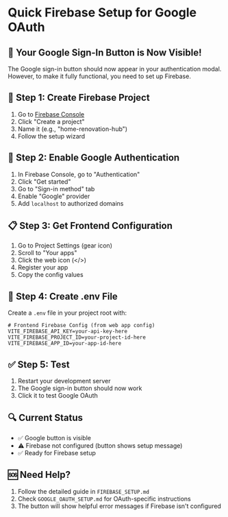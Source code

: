 # Quick Firebase Setup for Google OAuth

## 🚀 Your Google Sign-In Button is Now Visible!

The Google sign-in button should now appear in your authentication modal. However, to make it fully functional, you need to set up Firebase.

## 📝 Step 1: Create Firebase Project

1. Go to [Firebase Console](https://console.firebase.google.com/)
2. Click "Create a project"
3. Name it (e.g., "home-renovation-hub")
4. Follow the setup wizard

## 🔧 Step 2: Enable Google Authentication

1. In Firebase Console, go to "Authentication"
2. Click "Get started"
3. Go to "Sign-in method" tab
4. Enable "Google" provider
5. Add `localhost` to authorized domains

## 📋 Step 3: Get Frontend Configuration

1. Go to Project Settings (gear icon)
2. Scroll to "Your apps"
3. Click the web icon (</>)
4. Register your app
5. Copy the config values

## 📄 Step 4: Create .env File

Create a `.env` file in your project root with:

```env
# Frontend Firebase Config (from web app config)
VITE_FIREBASE_API_KEY=your-api-key-here
VITE_FIREBASE_PROJECT_ID=your-project-id-here
VITE_FIREBASE_APP_ID=your-app-id-here
```

## ✅ Step 5: Test

1. Restart your development server
2. The Google sign-in button should now work
3. Click it to test Google OAuth

## 🔍 Current Status

- ✅ Google button is visible
- ⚠️ Firebase not configured (button shows setup message)
- ✅ Ready for Firebase setup

## 🆘 Need Help?

1. Follow the detailed guide in `FIREBASE_SETUP.md`
2. Check `GOOGLE_OAUTH_SETUP.md` for OAuth-specific instructions
3. The button will show helpful error messages if Firebase isn't configured 